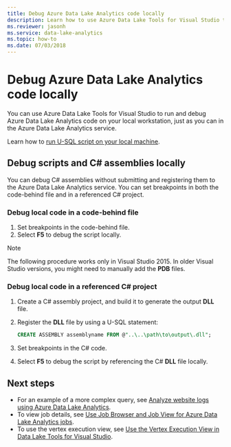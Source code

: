 ```yaml
---
title: Debug Azure Data Lake Analytics code locally
description: Learn how to use Azure Data Lake Tools for Visual Studio to debug U-SQL jobs on your local workstation.
ms.reviewer: jasonh
ms.service: data-lake-analytics
ms.topic: how-to
ms.date: 07/03/2018
---
```

# Debug Azure Data Lake Analytics code locally

You can use Azure Data Lake Tools for Visual Studio to run and debug Azure Data Lake Analytics code on your local workstation, just as you can in the Azure Data Lake Analytics service.

Learn how to [run U-SQL script on your local machine](data-lake-analytics-data-lake-tools-local-run.md).

## Debug scripts and C# assemblies locally

You can debug C# assemblies without submitting and registering them to the Azure Data Lake Analytics service. You can set breakpoints in both the code-behind file and in a referenced C# project.

### Debug local code in a code-behind file

1. Set breakpoints in the code-behind file.
2. Select **F5** to debug the script locally.

> [!NOTE]
   > The following procedure works only in Visual Studio 2015. In older Visual Studio versions, you might need to manually add the **PDB** files.  
   >
   >

### Debug local code in a referenced C# project

1. Create a C# assembly project, and build it to generate the output **DLL** file.
2. Register the **DLL** file by using a U-SQL statement:

   ```sql
   CREATE ASSEMBLY assemblyname FROM @"..\..\path\to\output\.dll";
   ```
   
3. Set breakpoints in the C# code.
4. Select **F5** to debug the script by referencing the C# **DLL** file locally.


## Next steps

- For an example of a more complex query, see [Analyze website logs using Azure Data Lake Analytics](data-lake-analytics-analyze-weblogs.md).
- To view job details, see [Use Job Browser and Job View for Azure Data Lake Analytics jobs](data-lake-analytics-data-lake-tools-view-jobs.md).
- To use the vertex execution view, see [Use the Vertex Execution View in Data Lake Tools for Visual Studio](data-lake-analytics-data-lake-tools-use-vertex-execution-view.md).
